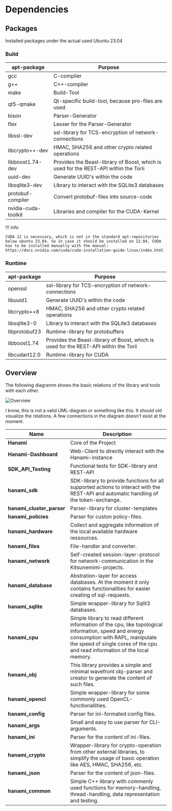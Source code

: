 # Dependencies

## Packages

Installed packages under the actual used Ubuntu 23.04

### Build

| apt-package | Purpose |
| --- | --- |
| gcc | C-compiler |
| g++  | C++-compiler |
| make  | Build-Tool |
| qt5-qmake  | Qt-specific build-tool, because pro-files are used |
| bison  | Parser-Generator |
| flex  | Lexxer for the Parser-Generator |
| libssl-dev | ssl-library for TCS-encryption of network-connections |
| libcrypto++-dev | HMAC, SHA256 and other crypto related operations |
| libboost1.74-dev | Provides the Beast-library of Boost, which is used for the REST-API within the Torii |
| uuid-dev  | Generate UUID's within the code |
| libsqlite3-dev | Library to interact with the SQLite3 databases |
| protobuf-compiler | Convert protobuf-files into source-code |
| nvidia-cuda-toolkit | Libraries and compiler for the CUDA-Kernel |

!!! info

    CUDA 12 is necessary, which is not in the standard apt-repositories below ubuntu 23.04. So in case it should be installed on 22.04, CUDA has to be installed manually with the manual: https://docs.nvidia.com/cuda/cuda-installation-guide-linux/index.html

### Runtime

| apt-package | Purpose |
| --- | --- |
| openssl | ssl-library for TCS-encryption of network-connections | 
| libuuid1  | Generate UUID's within the code | 
| libcrypto++8  | HMAC, SHA256 and other crypto related operations | 
| libsqlite3-0  | Library to interact with the SQLite3 databases | 
| libprotobuf23 | Runtime-library for protobuffers | 
| libboost1.74 | Provides the Beast-library of Boost, which is used for the REST-API within the Torii |
| libcudart12.0 | Runtime-library for CUDA | 

## Overview

The following diagramm shows the basic relations of the library and tools with each other.

![Overview](../img/overview_dependencies.drawio)

I know, this is not a valid UML-diagram or something like this. It should old visualize the relations. A few connections in the diagram doesn't exist at the moment.


| Name | Description |
| --- | --- |
| **Hanami** | Core of the Project |
| **Hanami-Dashboard** | Web-Client to directly interact with the Hanami-instance |
| **SDK_API_Testing** | Functional tests for SDK-library and REST-API | 
| **hanami_sdk** | SDK-library to provide functions for all supported actions to interact with the REST-API and automatic handling of the token-exchange. |
| **hanami_cluster_parser** | Parser-library for cluster-templates |
| **hanami_policies** | Parser for custon policy-files. |
| **hanami_hardware** | Collect and aggregate information of the local available hardware ressources. |
| **hanami_files** | File-handler and converter. |
| **hanami_network** | Self-created session-layer-protocol for network-communication in the Kitsunemimi-projects. |
| **hanami_database** | Abstration-layer for access databases. At the moment it only contains functionalities for easier creating of sql-requests. |
| **hanami_sqlite** | Simple wrapper-library for Sqlit3 databases. |
| **hanami_cpu** | Simple library to read different information of the cpu, like topological information, speed and energy consumption with RAPL, manipulate the speed of single cores of the cpu and read information of the local memory. |
| **hanami_obj** | This library provides a simple and minimal wavefront obj-parser and creator to generate the content of such files. |
| **hanami_opencl** | Simple wrapper-library for some commonly used OpenCL-functionallities. |
| **hanami_config** | Parser for ini-formated config files. |
| **hanami_args** | Small and easy to use parser for CLI-arguments. |
| **hanami_ini** | Parser for the content of ini-files. |
| **hanami_crypto** | Wrapper-library for crypto-operation from other external libraries, to simplify the usage of basic operation like AES, HMAC, SHA256, etc.  |
| **hanami_json** | Parser for the content of json-files. |
| **hanami_common** | Simple C++ library with commenly used functions for memory-handling, thread-handling, data representation and testing.  |
